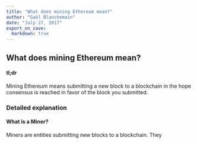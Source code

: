 ```yaml
---
title: "What does mining Ethereum mean?"
author: "Gaël Blanchemain"
date: "July 27, 2017"
export_on_save:
  markdown: true
---
```


##  What does mining Ethereum mean?

####  tl;dr

Mining Ethereum means submitting a new block to a blockchain in the hope consensus is reached in favor of the block you submitted.

###  Detailed explanation

####  What is a Miner?

Miners are entities submitting new blocks to a blockchain. They 